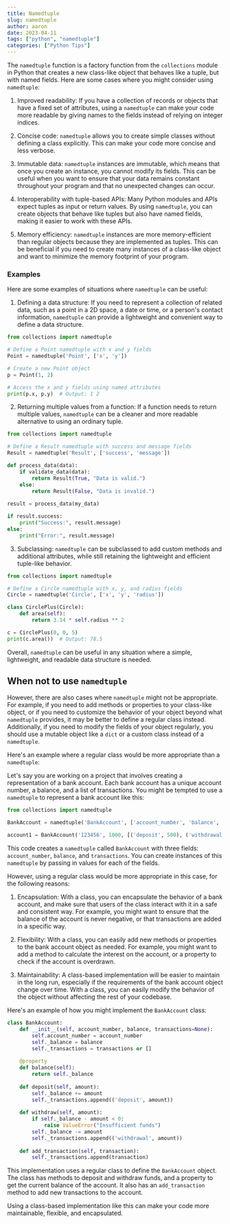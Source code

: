 ```yaml
---
title: Namedtuple
slug: namedtuple
author: aaron
date: 2023-04-11
tags: ["python", "namedtuple"]
categories: ["Python Tips"]
---
```



The `namedtuple` function is a factory function from the `collections` module in Python that creates a new class-like object that behaves like a tuple, but with named fields. Here are some cases where you might consider using `namedtuple`:

1. Improved readability: If you have a collection of records or objects that have a fixed set of attributes, using a `namedtuple` can make your code more readable by giving names to the fields instead of relying on integer indices.

2. Concise code: `namedtuple` allows you to create simple classes without defining a class explicitly. This can make your code more concise and less verbose.

3. Immutable data: `namedtuple` instances are immutable, which means that once you create an instance, you cannot modify its fields. This can be useful when you want to ensure that your data remains constant throughout your program and that no unexpected changes can occur.

4. Interoperability with tuple-based APIs: Many Python modules and APIs expect tuples as input or return values. By using `namedtuple`, you can create objects that behave like tuples but also have named fields, making it easier to work with these APIs.

5. Memory efficiency: `namedtuple` instances are more memory-efficient than regular objects because they are implemented as tuples. This can be beneficial if you need to create many instances of a class-like object and want to minimize the memory footprint of your program.

### Examples

Here are some examples of situations where `namedtuple` can be useful:

1. Defining a data structure: If you need to represent a collection of related data, such as a point in a 2D space, a date or time, or a person's contact information, `namedtuple` can provide a lightweight and convenient way to define a data structure.

```python
from collections import namedtuple

# Define a Point namedtuple with x and y fields
Point = namedtuple('Point', ['x', 'y'])

# Create a new Point object
p = Point(1, 2)

# Access the x and y fields using named attributes
print(p.x, p.y)  # Output: 1 2
```

2. Returning multiple values from a function: If a function needs to return multiple values, `namedtuple` can be a cleaner and more readable alternative to using an ordinary tuple.

```python
from collections import namedtuple

# Define a Result namedtuple with success and message fields
Result = namedtuple('Result', ['success', 'message'])

def process_data(data):
    if validate_data(data):
        return Result(True, "Data is valid.")
    else:
        return Result(False, "Data is invalid.")
        
result = process_data(my_data)

if result.success:
    print("Success:", result.message)
else:
    print("Error:", result.message)
```

3. Subclassing: `namedtuple` can be subclassed to add custom methods and additional attributes, while still retaining the lightweight and efficient tuple-like behavior.

```python
from collections import namedtuple

# Define a Circle namedtuple with x, y, and radius fields
Circle = namedtuple('Circle', ['x', 'y', 'radius'])

class CirclePlus(Circle):
    def area(self):
        return 3.14 * self.radius ** 2

c = CirclePlus(0, 0, 5)
print(c.area())  # Output: 78.5
```

Overall, `namedtuple` can be useful in any situation where a simple, lightweight, and readable data structure is needed.

## When not to use `namedtuple`

However, there are also cases where `namedtuple` might not be appropriate. For example, if you need to add methods or properties to your class-like object, or if you need to customize the behavior of your object beyond what `namedtuple` provides, it may be better to define a regular class instead. Additionally, if you need to modify the fields of your object regularly, you should use a mutable object like a `dict` or a custom class instead of a `namedtuple`.

Here's an example where a regular class would be more appropriate than a `namedtuple`:

Let's say you are working on a project that involves creating a representation of a bank account. Each bank account has a unique account number, a balance, and a list of transactions. You might be tempted to use a `namedtuple` to represent a bank account like this:

```python
from collections import namedtuple

BankAccount = namedtuple('BankAccount', ['account_number', 'balance', 'transactions'])

account1 = BankAccount('123456', 1000, [('deposit', 500), ('withdrawal', 200)])
```

This code creates a `namedtuple` called `BankAccount` with three fields: `account_number`, `balance`, and `transactions`. You can create instances of this `namedtuple` by passing in values for each of the fields.

However, using a regular class would be more appropriate in this case, for the following reasons:

1. Encapsulation: With a class, you can encapsulate the behavior of a bank account, and make sure that users of the class interact with it in a safe and consistent way. For example, you might want to ensure that the balance of the account is never negative, or that transactions are added in a specific way.

2. Flexibility: With a class, you can easily add new methods or properties to the bank account object as needed. For example, you might want to add a method to calculate the interest on the account, or a property to check if the account is overdrawn.

3. Maintainability: A class-based implementation will be easier to maintain in the long run, especially if the requirements of the bank account object change over time. With a class, you can easily modify the behavior of the object without affecting the rest of your codebase.

Here's an example of how you might implement the `BankAccount` class:

```python
class BankAccount:
    def __init__(self, account_number, balance, transactions=None):
        self.account_number = account_number
        self._balance = balance
        self._transactions = transactions or []
        
    @property
    def balance(self):
        return self._balance
    
    def deposit(self, amount):
        self._balance += amount
        self._transactions.append(('deposit', amount))
        
    def withdraw(self, amount):
        if self._balance - amount < 0:
            raise ValueError("Insufficient funds")
        self._balance -= amount
        self._transactions.append(('withdrawal', amount))
        
    def add_transaction(self, transaction):
        self._transactions.append(transaction)
```

This implementation uses a regular class to define the `BankAccount` object. The class has methods to deposit and withdraw funds, and a property to get the current balance of the account. It also has an `add_transaction` method to add new transactions to the account.

Using a class-based implementation like this can make your code more maintainable, flexible, and encapsulated.
